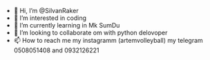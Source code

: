 - 👋 Hi, I’m @SilvanRaker
- 👀 I’m interested in coding
- 🌱 I’m currently learning in Mk SumDu
- 💞️ I’m looking to collaborate om with python delovoper
- 📫 How to reach me my instagramm (artemvolleyball)
my telegram 0508051408 and 0932126221

<!---
SilvanRaker/SilvanRaker is a ✨ special ✨ repository because its `README.md` (this file) appears on your GitHub profile.
You can click the Preview link to take a look at your changes.
--->
